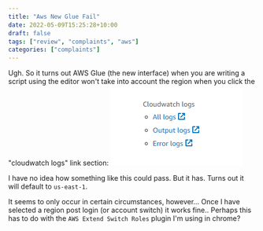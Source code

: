 ```yaml
---
title: "Aws New Glue Fail"
date: 2022-05-09T15:25:28+10:00
draft: false
tags: ["review", "complaints", "aws"]
categories: ["complaints"]
---
```


Ugh. So it turns out AWS Glue (the new interface) when you are writing a script using the editor won't take into account
the region when you click the "cloudwatch logs" link section:
![img.png](img.png)

I have no idea how something like this could pass. But it has. Turns out it will default to `us-east-1`. 

It seems to only occur in certain circumstances, however... Once I have selected a region post login (or account switch)
it works fine.. Perhaps this has to do with the `AWS Extend Switch Roles` plugin I'm using in chrome?

